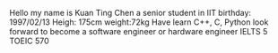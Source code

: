 Hello my name is Kuan Ting Chen 
a senior student in IIT
birthday: 1997/02/13
Heigh: 175cm weight:72kg
Have learn C++, C, Python
look forward to become a software engineer or hardware engineer
IELTS 5    TOEIC 570
